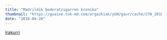 ```yaml
---
title: "Madrildik bederatzigarren kronika"
thumbnail: "https://guaixe.tok-md.com/argazkiak/yGH/gaur/cache/278_20180417_Altsasukoak_aske_Kontzentrazioa_12_content.jpg"
date: "2018-04-26"
---
```

[Irakurri](https://guaixe.eus/altsasu/1524768199924-madrildik-bederatzigarren-kronika)
